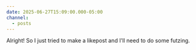 ```yaml
---
date: 2025-06-27T15:09:00.000-05:00
channel:
  - posts
---
```


Alright! So I just tried to make a likepost and I'll need to do some futzing.
